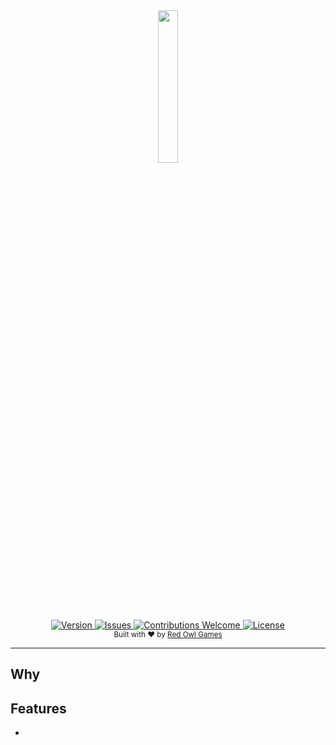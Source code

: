 <div align="center">
    <img width=25% src="https://github.com/red-owl-games/Sleipnir/raw/master/logo.png">
</div>

<div align="center">
  <!-- Version -->
  <a href="#">
    <img src="https://img.shields.io/github/package-json/v/red-owl-games/Sleipnir"
      alt="Version" />
  </a>
  <a href="https://github.com/red-owl-games/Sleipnir/issues">
    <img src="https://img.shields.io/github/issues/red-owl-games/Sleipnir.svg"
      alt="Issues" />
  </a>
  <a href="#">
    <img src="https://img.shields.io/badge/contributions-welcome-orange.svg"
      alt="Contributions Welcome" />
  </a>
  <a href="#">
    <img src="https://img.shields.io/badge/license-MIT-blue.svg"
      alt="License" />
  </a>
</div>

<div align="center">
  <sub> Built with ❤︎ by
  <a href="https://redowlgames.com/">Red Owl Games</a>
</div>

----

## Why


## Features

 - 
